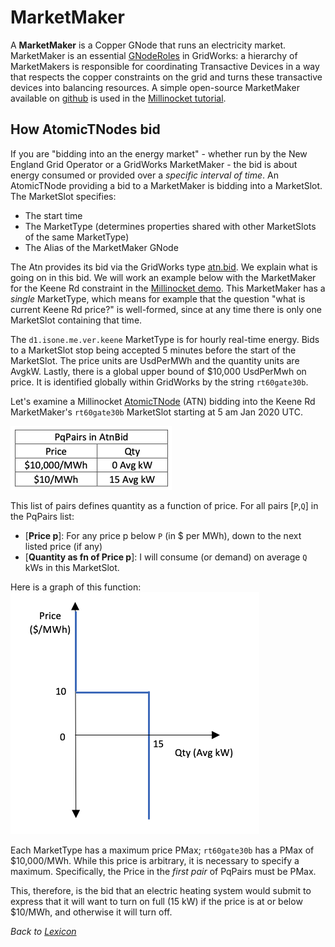# MarketMaker

A **MarketMaker** is a Copper GNode that runs an electricity market. MarketMaker is an essential [GNodeRoles](g-node-role.rst) in GridWorks: a hierarchy of MarketMakers is responsible for coordinating Transactive Devices in a way that respects the
copper constraints on the grid and turns these transactive devices into balancing resources. A simple open-source MarketMaker available on [github](https://github.com/thegridelectric/gridworks-marketmaker)
is used in the [Millinocket tutorial](millinocket-tutorial.md).

## How AtomicTNodes bid

If you are "bidding into an the energy market" - whether run by the New England Grid Operator or a GridWorks MarketMaker - the bid is about energy consumed or provided over a _specific interval of time_.
An AtomicTNode providing a bid to a MarketMaker is bidding into a MarketSlot. The MarketSlot
specifies:

- The start time
- The MarketType (determines properties shared with other MarketSlots of the same MarketType)
- The Alias of the MarketMaker GNode

The Atn provides its bid via the GridWorks type [atn.bid](https://gridworks-atn.readthedocs.io/en/latest/apis/types.html#atnbid).
We explain what is going on in this bid.
We will work an example below with the MarketMaker for the Keene Rd constraint in the [Millinocket demo](millinocket-demo).
This MarketMaker has a _single_ MarketType, which means for example that the question "what is current Keene Rd price?" is well-formed,
since at any time there is only one MarketSlot containing that time.

The `d1.isone.me.ver.keene` MarketType is for hourly real-time energy. Bids to a MarketSlot stop being accepted 5 minutes before
the start of the MarketSlot. The price units are UsdPerMWh and the quantity units are AvgkW. Lastly, there is a global upper bound of $10,000 UsdPerMwh on price. It is identified globally within GridWorks by the string `rt60gate30b`.

Let's examine a Millinocket [AtomicTNode](atomic-t-node) (ATN) bidding into the Keene Rd MarketMaker's `rt60gate30b` MarketSlot starting at 5 am Jan 2020 UTC.

![PqPair Table](images/pq-table-1.png)

This list of pairs defines quantity as a function of price. For all pairs [`P`,`Q`] in the PqPairs list:

- [**Price p**]: For any price p below `P` (in $ per MWh), down to the next listed price (if any)
- [**Quantity as fn of Price p**]: I will consume (or demand) on average `Q` kWs in this MarketSlot.

Here is a graph of this function:
![PqPair Graph](images/pq-graph-1.png)

Each MarketType has a maximum price PMax; `rt60gate30b` has a PMax of $10,000/MWh. While this price is arbitrary, it is necessary to specify a maximum. Specifically, the Price in the _first pair_ of PqPairs must be PMax.

This, therefore, is the bid that an electric heating system would submit to express that it will want to turn on full (15 kW) if the price is at or below $10/MWh, and otherwise it will turn off.

_Back to [Lexicon](lexicon.md)_
